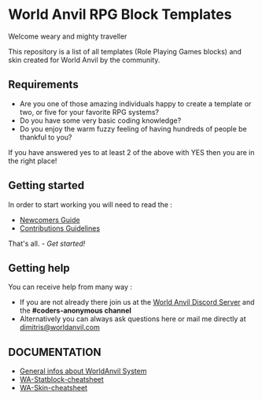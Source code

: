 # World Anvil RPG Block Templates 
Welcome weary and mighty traveller

This repository is a list of all templates (Role Playing Games blocks) and skin created for World Anvil by the community.  

## Requirements
- Are you one of those amazing individuals happy to create a template or two, or five for your favorite RPG systems? 
- Do you have some very basic coding knowledge? 
- Do you enjoy the warm fuzzy feeling of having hundreds of people be thankful to you? 

If you have answered yes to at least 2 of the above with YES then you are in the right place! 

## Getting started
In order to start working you will need to read the :  
- [Newcomers Guide](./newcomers-guide.md)  
- [Contributions Guidelines](./CONTRIBUTING.md)   

That's all. - _Get started!_

## Getting help
You can receive help from many way :
- If you are not already there join us at the [World Anvil Discord Server](https://discord.gg/cxKYPrD) and the **#coders-anonymous channel**  
- Alternatively you can always ask questions here or mail me directly at dimitris@worldanvil.com 


## DOCUMENTATION 
- [General infos about WorldAnvil System](./about-wa.md)
- [WA-Statblock-cheatsheet](./statblock-cheatsheet.md)
- [WA-Skin-cheatsheet](./skin-cheatsheet.md)

